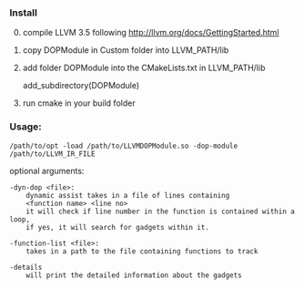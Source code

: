 ### Install

0. compile LLVM 3.5 following http://llvm.org/docs/GettingStarted.html
1. copy DOPModule in Custom folder into LLVM_PATH/lib
2. add folder DOPModule into the CMakeLists.txt in LLVM_PATH/lib 

    add_subdirectory(DOPModule)

3. run cmake in your build folder 

### Usage:
    
    /path/to/opt -load /path/to/LLVMDOPModule.so -dop-module /path/to/LLVM_IR_FILE 

optional arguments:

    -dyn-dop <file>:
        dynamic assist takes in a file of lines containing
        <function name> <line no>
        it will check if line number in the function is contained within a loop,
        if yes, it will search for gadgets within it.

    -function-list <file>:
        takes in a path to the file containing functions to track

    -details 
        will print the detailed information about the gadgets
